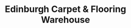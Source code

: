 ---
title: "Edinburgh Carpet & Flooring Warehouse"
url: /dunfermline/edinburgh-carpet-and-flooring-warehouse/
shop: carpet
---